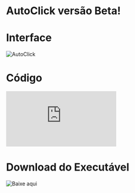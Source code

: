 # AutoClick versão Beta!

# **Interface**
![AutoClick](https://user-images.githubusercontent.com/87013843/172439078-c3268f31-f1a4-46bd-866f-16d2890dc7cb.PNG)

# **Código**
![Click Aqui para ver o Código do Programa](https://github.com/GeovaneDev/Programa/blob/main/AutoClick.cpp)

# **Download do Executável**
![Baixe aqui](https://github.com/GeovaneDev/AutoClick/releases)

